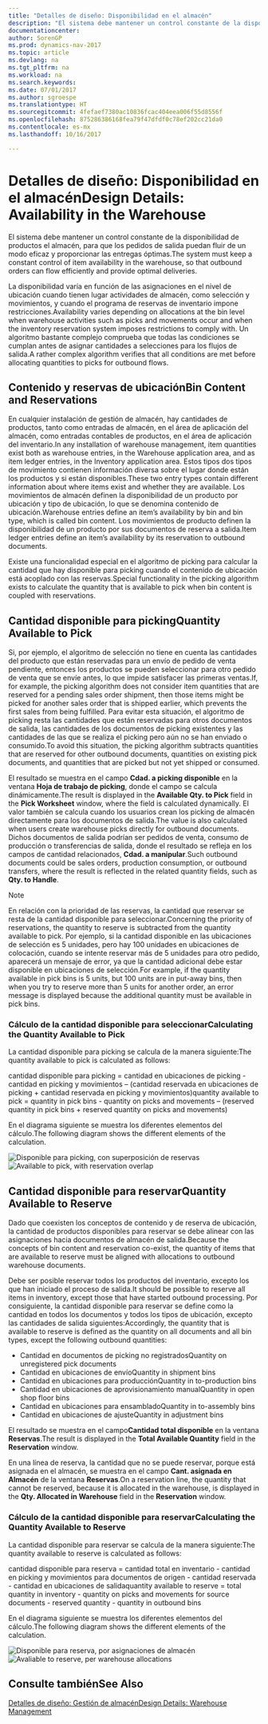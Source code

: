 ```yaml
---
title: "Detalles de diseño: Disponibilidad en el almacén"
description: "El sistema debe mantener un control constante de la disponibilidad de productos el almacén, para que los pedidos de salida puedan fluir de un modo eficaz y proporcionar las entregas óptimas."
documentationcenter: 
author: SorenGP
ms.prod: dynamics-nav-2017
ms.topic: article
ms.devlang: na
ms.tgt_pltfrm: na
ms.workload: na
ms.search.keywords: 
ms.date: 07/01/2017
ms.author: sgroespe
ms.translationtype: HT
ms.sourcegitcommit: 4fefaef7380ac10836fcac404eea006f55d8556f
ms.openlocfilehash: 875286386168fea79f47dfdf0c78ef202cc21da0
ms.contentlocale: es-mx
ms.lasthandoff: 10/16/2017

---
```

# <a name="design-details-availability-in-the-warehouse"></a><span data-ttu-id="babe4-103">Detalles de diseño: Disponibilidad en el almacén</span><span class="sxs-lookup"><span data-stu-id="babe4-103">Design Details: Availability in the Warehouse</span></span>
<span data-ttu-id="babe4-104">El sistema debe mantener un control constante de la disponibilidad de productos el almacén, para que los pedidos de salida puedan fluir de un modo eficaz y proporcionar las entregas óptimas.</span><span class="sxs-lookup"><span data-stu-id="babe4-104">The system must keep a constant control of item availability in the warehouse, so that outbound orders can flow efficiently and provide optimal deliveries.</span></span>  

 <span data-ttu-id="babe4-105">La disponibilidad varía en función de las asignaciones en el nivel de ubicación cuando tienen lugar actividades de almacén, como selección y movimientos, y cuando el programa de reservas de inventario impone restricciones.</span><span class="sxs-lookup"><span data-stu-id="babe4-105">Availability varies depending on allocations at the bin level when warehouse activities such as picks and movements occur and when the inventory reservation system imposes restrictions to comply with.</span></span> <span data-ttu-id="babe4-106">Un algoritmo bastante complejo comprueba que todas las condiciones se cumplan antes de asignar cantidades a selecciones para los flujos de salida.</span><span class="sxs-lookup"><span data-stu-id="babe4-106">A rather complex algorithm verifies that all conditions are met before allocating quantities to picks for outbound flows.</span></span>  

## <a name="bin-content-and-reservations"></a><span data-ttu-id="babe4-107">Contenido y reservas de ubicación</span><span class="sxs-lookup"><span data-stu-id="babe4-107">Bin Content and Reservations</span></span>  
 <span data-ttu-id="babe4-108">En cualquier instalación de gestión de almacén, hay cantidades de productos, tanto como entradas de almacén, en el área de aplicación del almacén, como entradas contables de productos, en el área de aplicación del inventario.</span><span class="sxs-lookup"><span data-stu-id="babe4-108">In any installation of warehouse management, item quantities exist both as warehouse entries, in the Warehouse application area, and as item ledger entries, in the Inventory application area.</span></span> <span data-ttu-id="babe4-109">Estos tipos dos tipos de movimiento contienen información diversa sobre el lugar donde están los productos y si están disponibles.</span><span class="sxs-lookup"><span data-stu-id="babe4-109">These two entry types contain different information about where items exist and whether they are available.</span></span> <span data-ttu-id="babe4-110">Los movimientos de almacén definen la disponibilidad de un producto por ubicación y tipo de ubicación, lo que se denomina contenido de ubicación.</span><span class="sxs-lookup"><span data-stu-id="babe4-110">Warehouse entries define an item’s availability by bin and bin type, which is called bin content.</span></span> <span data-ttu-id="babe4-111">Los movimientos de producto definen la disponibilidad de un producto por sus documentos de reserva a salida.</span><span class="sxs-lookup"><span data-stu-id="babe4-111">Item ledger entries define an item’s availability by its reservation to outbound documents.</span></span>  

 <span data-ttu-id="babe4-112">Existe una funcionalidad especial en el algoritmo de picking para calcular la cantidad que hay disponible para picking cuando el contenido de ubicación está acoplado con las reservas.</span><span class="sxs-lookup"><span data-stu-id="babe4-112">Special functionality in the picking algorithm exists to calculate the quantity that is available to pick when bin content is coupled with reservations.</span></span>  

## <a name="quantity-available-to-pick"></a><span data-ttu-id="babe4-113">Cantidad disponible para picking</span><span class="sxs-lookup"><span data-stu-id="babe4-113">Quantity Available to Pick</span></span>  
 <span data-ttu-id="babe4-114">Si, por ejemplo, el algoritmo de selección no tiene en cuenta las cantidades del producto que están reservadas para un envío de pedido de venta pendiente, entonces los productos se pueden seleccionar para otro pedido de venta que se envíe antes, lo que impide satisfacer las primeras ventas.</span><span class="sxs-lookup"><span data-stu-id="babe4-114">If, for example, the picking algorithm does not consider item quantities that are reserved for a pending sales order shipment, then those items might be picked for another sales order that is shipped earlier, which prevents the first sales from being fulfilled.</span></span> <span data-ttu-id="babe4-115">Para evitar esta situación, el algoritmo de picking resta las cantidades que están reservadas para otros documentos de salida, las cantidades de los documentos de picking existentes y las cantidades de las que se realiza el picking pero aún no se han enviado o consumido.</span><span class="sxs-lookup"><span data-stu-id="babe4-115">To avoid this situation, the picking algorithm subtracts quantities that are reserved for other outbound documents, quantities on existing pick documents, and quantities that are picked but not yet shipped or consumed.</span></span>  

 <span data-ttu-id="babe4-116">El resultado se muestra en el campo **Cdad. a picking disponible** en la ventana **Hoja de trabajo de picking**, donde el campo se calcula dinámicamente.</span><span class="sxs-lookup"><span data-stu-id="babe4-116">The result is displayed in the **Available Qty. to Pick** field in the **Pick Worksheet** window, where the field is calculated dynamically.</span></span> <span data-ttu-id="babe4-117">El valor también se calcula cuando los usuarios crean los picking de almacén directamente para los documentos de salida.</span><span class="sxs-lookup"><span data-stu-id="babe4-117">The value is also calculated when users create warehouse picks directly for outbound documents.</span></span> <span data-ttu-id="babe4-118">Dichos documentos de salida podrían ser pedidos de venta, consumo de producción o transferencias de salida, donde el resultado se refleja en los campos de cantidad relacionados, **Cdad. a manipular**.</span><span class="sxs-lookup"><span data-stu-id="babe4-118">Such outbound documents could be sales orders, production consumption, or outbound transfers, where the result is reflected in the related quantity fields, such as **Qty. to Handle**.</span></span>  

> [!NOTE]  
>  <span data-ttu-id="babe4-119">En relación con la prioridad de las reservas, la cantidad que reservar se resta de la cantidad disponible para seleccionar.</span><span class="sxs-lookup"><span data-stu-id="babe4-119">Concerning the priority of reservations, the quantity to reserve is subtracted from the quantity available to pick.</span></span> <span data-ttu-id="babe4-120">Por ejemplo, si la cantidad disponible en las ubicaciones de selección es 5 unidades, pero hay 100 unidades en ubicaciones de colocación, cuando se intente reservar más de 5 unidades para otro pedido, aparecerá un mensaje de error, ya que la cantidad adicional debe estar disponible en ubicaciones de selección.</span><span class="sxs-lookup"><span data-stu-id="babe4-120">For example, if the quantity available in pick bins is 5 units, but 100 units are in put-away bins, then when you try to reserve more than 5 units for another order, an error message is displayed because the additional quantity must be available in pick bins.</span></span>  

### <a name="calculating-the-quantity-available-to-pick"></a><span data-ttu-id="babe4-121">Cálculo de la cantidad disponible para seleccionar</span><span class="sxs-lookup"><span data-stu-id="babe4-121">Calculating the Quantity Available to Pick</span></span>  
 <span data-ttu-id="babe4-122">La cantidad disponible para picking se calcula de la manera siguiente:</span><span class="sxs-lookup"><span data-stu-id="babe4-122">The quantity available to pick is calculated as follows:</span></span>  

 <span data-ttu-id="babe4-123">cantidad disponible para picking = cantidad en ubicaciones de picking - cantidad en picking y movimientos – (cantidad reservada en ubicaciones de picking + cantidad reservada en picking y movimientos)</span><span class="sxs-lookup"><span data-stu-id="babe4-123">quantity available to pick = quantity in pick bins - quantity on picks and movements – (reserved quantity in pick bins + reserved quantity on picks and movements)</span></span>  

 <span data-ttu-id="babe4-124">En el diagrama siguiente se muestra los diferentes elementos del cálculo.</span><span class="sxs-lookup"><span data-stu-id="babe4-124">The following diagram shows the different elements of the calculation.</span></span>  

 <span data-ttu-id="babe4-125">![Disponible para picking, con superposición de reservas](media/design_details_warehouse_management_availability_2.png "design_details_warehouse_management_availability_2")</span><span class="sxs-lookup"><span data-stu-id="babe4-125">![Available to pick, with reservation overlap](media/design_details_warehouse_management_availability_2.png "design_details_warehouse_management_availability_2")</span></span>  

## <a name="quantity-available-to-reserve"></a><span data-ttu-id="babe4-126">Cantidad disponible para reservar</span><span class="sxs-lookup"><span data-stu-id="babe4-126">Quantity Available to Reserve</span></span>  
 <span data-ttu-id="babe4-127">Dado que coexisten los conceptos de contenido y de reserva de ubicación, la cantidad de productos disponibles para reservar se debe alinear con las asignaciones hacia documentos de almacén de salida.</span><span class="sxs-lookup"><span data-stu-id="babe4-127">Because the concepts of bin content and reservation co-exist, the quantity of items that are available to reserve must be aligned with allocations to outbound warehouse documents.</span></span>  

 <span data-ttu-id="babe4-128">Debe ser posible reservar todos los productos del inventario, excepto los que han iniciado el proceso de salida.</span><span class="sxs-lookup"><span data-stu-id="babe4-128">It should be possible to reserve all items in inventory, except those that have started outbound processing.</span></span> <span data-ttu-id="babe4-129">Por consiguiente, la cantidad disponible para reservar se define como la cantidad en todos los documentos y todos los tipos de ubicación, excepto las cantidades de salida siguientes:</span><span class="sxs-lookup"><span data-stu-id="babe4-129">Accordingly, the quantity that is available to reserve is defined as the quantity on all documents and all bin types, except the following outbound quantities:</span></span>  

-   <span data-ttu-id="babe4-130">Cantidad en documentos de picking no registrados</span><span class="sxs-lookup"><span data-stu-id="babe4-130">Quantity on unregistered pick documents</span></span>  
-   <span data-ttu-id="babe4-131">Cantidad en ubicaciones de envío</span><span class="sxs-lookup"><span data-stu-id="babe4-131">Quantity in shipment bins</span></span>  
-   <span data-ttu-id="babe4-132">Cantidad en ubicaciones para producción</span><span class="sxs-lookup"><span data-stu-id="babe4-132">Quantity in to-production bins</span></span>  
-   <span data-ttu-id="babe4-133">Cantidad en ubicaciones de aprovisionamiento manual</span><span class="sxs-lookup"><span data-stu-id="babe4-133">Quantity in open shop floor bins</span></span>  
-   <span data-ttu-id="babe4-134">Cantidad en ubicaciones para ensamblado</span><span class="sxs-lookup"><span data-stu-id="babe4-134">Quantity in to-assembly bins</span></span>  
-   <span data-ttu-id="babe4-135">Cantidad en ubicaciones de ajuste</span><span class="sxs-lookup"><span data-stu-id="babe4-135">Quantity in adjustment bins</span></span>  

 <span data-ttu-id="babe4-136">El resultado se muestra en el campo**Cantidad total disponible** en la ventana **Reservas**.</span><span class="sxs-lookup"><span data-stu-id="babe4-136">The result is displayed in the **Total Available Quantity** field in the **Reservation** window.</span></span>  

 <span data-ttu-id="babe4-137">En una línea de reserva, la cantidad que no se puede reservar, porque está asignada en el almacén, se muestra en el campo **Cant. asignada en Almacén** de la ventana **Reservas**.</span><span class="sxs-lookup"><span data-stu-id="babe4-137">On a reservation line, the quantity that cannot be reserved, because it is allocated in the warehouse, is displayed in the **Qty. Allocated in Warehouse** field in the **Reservation** window.</span></span>  

### <a name="calculating-the-quantity-available-to-reserve"></a><span data-ttu-id="babe4-138">Cálculo de la cantidad disponible para reservar</span><span class="sxs-lookup"><span data-stu-id="babe4-138">Calculating the Quantity Available to Reserve</span></span>  
 <span data-ttu-id="babe4-139">La cantidad disponible para reservar se calcula de la manera siguiente:</span><span class="sxs-lookup"><span data-stu-id="babe4-139">The quantity available to reserve is calculated as follows:</span></span>  

 <span data-ttu-id="babe4-140">cantidad disponible para reserva = cantidad total en inventario - cantidad en picking y movimientos para documentos de origen - cantidad reservada - cantidad en ubicaciones de salida</span><span class="sxs-lookup"><span data-stu-id="babe4-140">quantity available to reserve = total quantity in inventory - quantity on picks and movements for source documents - reserved quantity - quantity in outbound bins</span></span>  

 <span data-ttu-id="babe4-141">En el diagrama siguiente se muestra los diferentes elementos del cálculo.</span><span class="sxs-lookup"><span data-stu-id="babe4-141">The following diagram shows the different elements of the calculation.</span></span>  

 <span data-ttu-id="babe4-142">![Disponible para reserva, por asignaciones de almacén](media/design_details_warehouse_management_availability_3.png "design_details_warehouse_management_availability_3")</span><span class="sxs-lookup"><span data-stu-id="babe4-142">![Avaliable to reserve, per warehouse allocations](media/design_details_warehouse_management_availability_3.png "design_details_warehouse_management_availability_3")</span></span>  

## <a name="see-also"></a><span data-ttu-id="babe4-143">Consulte también</span><span class="sxs-lookup"><span data-stu-id="babe4-143">See Also</span></span>  
 [<span data-ttu-id="babe4-144">Detalles de diseño: Gestión de almacén</span><span class="sxs-lookup"><span data-stu-id="babe4-144">Design Details: Warehouse Management</span></span>](design-details-warehouse-management.md)

